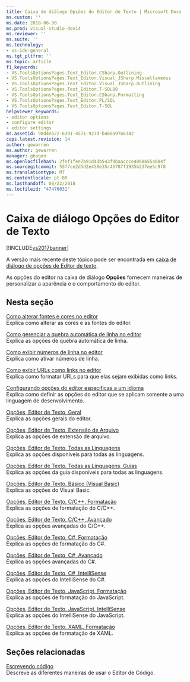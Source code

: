 ```yaml
---
title: Caixa de diálogo Opções do Editor de Texto | Microsoft Docs
ms.custom: ''
ms.date: 2018-06-30
ms.prod: visual-studio-dev14
ms.reviewer: ''
ms.suite: ''
ms.technology:
- vs-ide-general
ms.tgt_pltfrm: ''
ms.topic: article
f1_keywords:
- VS.ToolsOptionsPages.Text_Editor.CSharp.Outlining
- VS.ToolsOptionsPages.Text_Editor.Visual_JSharp.Miscellaneous
- VS.ToolsOptionsPages.Text_Editor.Visual_JSharp.Outlining
- VS.ToolsOptionsPages.Text_Editor.T-SQL80
- VS.ToolsOptionsPages.Text_Editor.CSharp.Formatting
- VS.ToolsOptionsPages.Text_Editor.PL/SQL
- VS.ToolsOptionsPages.Text_Editor.T-SQL
helpviewer_keywords:
- editor options
- configure editor
- editor settings
ms.assetid: 90d4e522-6391-4571-927d-b466a9766342
caps.latest.revision: 14
author: gewarren
ms.author: gewarren
manager: ghogen
ms.openlocfilehash: 2fef1fee7b91d43b543f9baaccce40686554604f
ms.sourcegitcommit: 55f7ce2d5d2e458e35c45787f1935b237ee5c9f8
ms.translationtype: MT
ms.contentlocale: pt-BR
ms.lasthandoff: 08/22/2018
ms.locfileid: "47476031"
---
```

# <a name="text-editor-options-dialog-box"></a>Caixa de diálogo Opções do Editor de Texto
[!INCLUDE[vs2017banner](../../includes/vs2017banner.md)]

A versão mais recente deste tópico pode ser encontrada em [caixa de diálogo de opções de Editor de texto](https://docs.microsoft.com/visualstudio/ide/reference/text-editor-options-dialog-box).  
  
  
As opções do editor na caixa de diálogo **Opções** fornecem maneiras de personalizar a aparência e o comportamento do editor.  
  
## <a name="in-this-section"></a>Nesta seção  
 [Como alterar fontes e cores no editor](../../ide/reference/how-to-change-fonts-and-colors-in-the-editor.md)  
 Explica como alterar as cores e as fontes do editor.  
  
 [Como gerenciar a quebra automática de linha no editor](../../ide/reference/how-to-manage-word-wrap-in-the-editor.md)  
 Explica as opções de quebra automática de linha.  
  
 [Como exibir números de linha no editor](../../ide/reference/how-to-display-line-numbers-in-the-editor.md)  
 Explica como ativar números de linha.  
  
 [Como exibir URLs como links no editor](../../ide/reference/how-to-display-urls-as-links-in-the-editor.md)  
 Explica como formatar URLs para que elas sejam exibidas como links.  
  
 [Configurando opções do editor específicas a um idioma](../../ide/reference/setting-language-specific-editor-options.md)  
 Explica como definir as opções do editor que se aplicam somente a uma linguagem de desenvolvimento.  
  
 [Opções, Editor de Texto, Geral](../../ide/reference/options-text-editor-general.md)  
 Explica as opções gerais do editor.  
  
 [Opções, Editor de Texto, Extensão de Arquivo](../../ide/reference/options-text-editor-file-extension.md)  
 Explica as opções de extensão de arquivo.  
  
 [Opções, Editor de Texto, Todas as Linguagens](../../ide/reference/options-text-editor-all-languages.md)  
 Explica as opções disponíveis para todas as linguagens.  
  
 [Opções, Editor de Texto, Todas as Linguagens, Guias](../../ide/reference/options-text-editor-all-languages-tabs.md)  
 Explica as opções da guia disponíveis para todas as linguagens.  
  
 [Opções, Editor de Texto, Básico (Visual Basic)](../../ide/reference/options-text-editor-basic-visual-basic.md)  
 Explica as opções do Visual Basic.  
  
 [Opções, Editor de Texto, C/C++, Formatação](../../ide/reference/options-text-editor-c-cpp-formatting.md)  
 Explica as opções de formatação do C/C++.  
  
 [Opções, Editor de Texto, C/C++, Avançado](../../ide/reference/options-text-editor-c-cpp-advanced.md)  
 Explica as opções avançadas do C/C++.  
  
 [Opções, Editor de Texto, C#, Formatação](../../ide/reference/options-text-editor-csharp-formatting.md)  
 Explica as opções de formatação do C#.  
  
 [Opções, Editor de Texto, C#, Avançado](../../ide/reference/options-text-editor-csharp-advanced.md)  
 Explica as opções avançadas do C#.  
  
 [Opções, Editor de Texto, C#, IntelliSense](../../ide/reference/options-text-editor-csharp-intellisense.md)  
 Explica as opções do IntelliSense do C#.  
  
 [Opções, Editor de Texto, JavaScript, Formatação](../../ide/reference/options-text-editor-javascript-formatting.md)  
 Explica as opções de formatação do JavaScript.  
  
 [Opções, Editor de Texto, JavaScript, IntelliSense](../../ide/reference/options-text-editor-javascript-intellisense.md)  
 Explica as opções do IntelliSense do JavaScript.  
  
 [Opções, Editor de Texto, XAML, Formatação](../../ide/reference/options-text-editor-xaml-formatting.md)  
 Explica as opções de formatação de XAML.  
  
## <a name="related-sections"></a>Seções relacionadas  
 [Escrevendo código](../../ide/writing-code-in-the-code-and-text-editor.md)  
 Descreve as diferentes maneiras de usar o Editor de Código.



